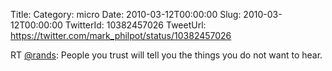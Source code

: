 Title: 
Category: micro
Date: 2010-03-12T00:00:00
Slug: 2010-03-12T00:00:00
TwitterId: 10382457026
TweetUrl: https://twitter.com/mark_philpot/status/10382457026

RT [@rands](https://twitter.com/rands): People you trust will tell you the things you do not want to hear.